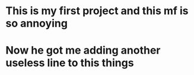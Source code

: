 # This is my first project and this mf is so annoying
# Now he got me adding another useless line to this things